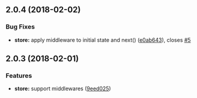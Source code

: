 <a name="2.0.4"></a>
## 2.0.4 (2018-02-02)


### Bug Fixes

* **store:** apply middleware to initial state and next() ([e0ab643](https://github.com/lacolaco/ngx/commit/e0ab643)), closes [#5](https://github.com/lacolaco/ngx/issues/5)


<a name="2.0.3"></a>
## 2.0.3 (2018-02-01)


### Features

* **store:** support middlewares ([9eed025](https://github.com/lacolaco/ngx/commit/9eed025))




